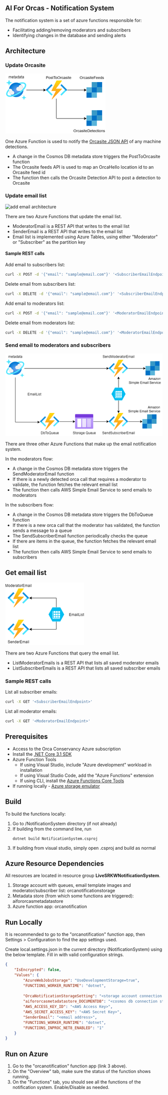 ## AI For Orcas - Notification System

The notification system is a set of azure functions responsible for:
- Facilitating adding/removing moderators and subscribers
- Identifying changes in the database and sending alerts

## Architecture

### Update Orcasite

![post to Orcasite architecture](img/post-to-orcasite.png)

One Azure Function is used to notify the [Orcasite JSON API](https://live.orcasound.net/api/json/swaggerui) of any machine detections.

- A change in the Cosmos DB metadata store triggers the PostToOrcasite function
- The Orcasite feeds API is used to map an OrcaHello location id to an Orcasite feed id
- The function then calls the Orcasite Detection API to post a detection to Orcasite

### Update email list

![add email architecture](img/add-email.png)

There are two Azure Functions that update the email list.

- ModeratorEmail is a REST API that writes to the email list
- SenderEmail is a REST API that writes to the email list
- Email list is implemented using Azure Tables, using either "Moderator" or "Subscriber" as the partition key

#### Sample REST calls

Add email to subscribers list:

```bash
curl -X POST -d '{"email": "sample@email.com"}' '<SubscriberEmailEndpoint>'
```

Delete email from subscribers list:

```bash
curl -X DELETE -d '{"email": "sample@email.com"}' '<SubscriberEmailEndpoint>'
```

Add email to moderators list:

```bash
curl -X POST -d '{"email": "sample@email.com"}' '<ModeratorEmailEndpoint>'
```

Delete email from moderators list:

```bash
curl -X DELETE -d '{"email": "sample@email.com"}' '<ModeratorEmailEndpoint>'
```

### Send email to moderators and subscribers

![send email architecture](img/send-email.png)

There are three other Azure Functions that make up the email notification system.

In the moderators flow:

- A change in the Cosmos DB metadata store triggers the SendModeratorEmail function
- If there is a newly detected orca call that requires a moderator to validate, the function fetches the relevant email list
- The function then calls AWS Simple Email Service to send emails to moderators

In the subscribers flow:

- A change in the Cosmos DB metadata store triggers the DbToQueue function
- If there is a new orca call that the moderator has validated, the function sends a message to a queue
- The SendSubscriberEmail function periodically checks the queue
- If there are items in the queue, the function fetches the relevant email list
- The function then calls AWS Simple Email Service to send emails to subscribers

## Get email list

![list email architecture](img/list-email.png)

There are two Azure Functions that query the email list.

- ListModeratorEmails is a REST API that lists all saved moderator emails
- ListSubscriberEmails is a REST API that lists all saved subscriber emails

### Sample REST calls

List all subscriber emails:

```bash
curl -X GET '<SubscriberEmailEndpoint>'
```

List all moderator emails:

```bash
curl -X GET '<ModeratorEmailEndpoint>'
```

## Prerequisites

- Access to the Orca Conservancy Azure subscription
- Install the [.NET Core 3.1 SDK](https://dotnet.microsoft.com/download/dotnet-core/3.1)
- Azure Function Tools
    - If using Visual Studio, include "Azure development" workload in installation
    - If using Visual Studio Code, add the "Azure Functions" extension
    - If using CLI, install the [Azure Functions Core Tools](https://docs.microsoft.com/en-us/azure/azure-functions/functions-run-local?tabs=linux%2Ccsharp%2Cbash#v2)
- If running locally - [Azure storage emulator](https://docs.microsoft.com/en-us/azure/storage/common/storage-use-emulator)

## Build 
To build the functions locally:

1. Go to /NotificationSystem directory (if not already)
2. If building from the command line, run 
    ```
    dotnet build NotificationSystem.csproj
    ```
3. If building from visual studio, simply open .csproj and build as normal

## Azure Resource Dependencies
All resources are located in resource group **LiveSRKWNotificationSystem**.

1. Storage account with queues, email template images and moderator/subscriber list: orcanotificationstorage
2. Metadata store (from which some functions are triggered): aifororcasmetadatastore
3. Azure function app: orcanotification

## Run Locally
It is recommended to go to the "orcanotification" function app, then Settings > Configuration to find the app settings used. 

Create local.settings.json in the current directory (NotificationSystem) using the below template. Fill in with valid configuration strings.

```json
{
    "IsEncrypted": false,
    "Values": {
        "AzureWebJobsStorage": "UseDevelopmentStorage=true",
        "FUNCTIONS_WORKER_RUNTIME": "dotnet",

        "OrcaNotificationStorageSetting": "<storage account connection string>",
        "aifororcasmetadatastore_DOCUMENTDB": "<cosmos db connection string>",
        "AWS_ACCESS_KEY_ID": "<AWS Access Key>",
        "AWS_SECRET_ACCESS_KEY": "<AWS Secret Key>",
        "SenderEmail": "<email address>",
        "FUNCTIONS_WORKER_RUNTIME": "dotnet",
        "FUNCTIONS_INPROC_NET8_ENABLED": "1"
    }
}
```

## Run on Azure

1. Go to the "orcanotification" function app (link 3 above). 
2. On the "Overview" tab, make sure the status of the function shows running.
3. On the "Functions" tab, you should see all the functions of the notification system. Enable/Disable as needed.
